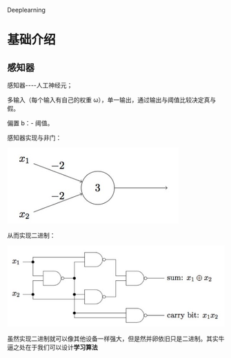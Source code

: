 Deeplearning
# 基础介绍
## 感知器
感知器----人工神经元；

多输入（每个输入有自己的权重 ω），单一输出，通过输出与阈值比较决定真与假。

偏置 b：- 阈值。

感知器实现与非门：

![image](https://raw.githubusercontent.com/daydreamy/learningNotes/master/Sherry/static/deep01.png)

从而实现二进制：

![image](https://raw.githubusercontent.com/daydreamy/learningNotes/master/Sherry/static/deep02.png)

虽然实现二进制就可以像其他设备一样强大，但是然并卵依旧只是二进制。其实牛逼之处在于我们可以设计**学习算法**

